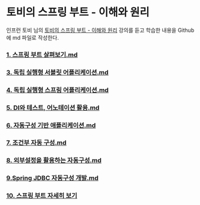 # 토비의 스프링 부트 - 이해와 원리

인프런 토비 님의 [토비의 스프링 부트 - 이해와 원리](https://www.inflearn.com/course/%ED%86%A0%EB%B9%84-%EC%8A%A4%ED%94%84%EB%A7%81%EB%B6%80%ED%8A%B8-%EC%9D%B4%ED%95%B4%EC%99%80%EC%9B%90%EB%A6%AC) 강의를 듣고 학습한 내용을 Github에 md 파일로 작성한다.

### [1. 스프링 부트 살펴보기.md](https://github.com/onlydev7777/TIL/blob/main/toby-springboot/1.%20%EC%8A%A4%ED%94%84%EB%A7%81%20%EB%B6%80%ED%8A%B8%20%EC%82%B4%ED%8E%B4%EB%B3%B4%EA%B8%B0.md)

### [3. 독립 실행형 서블릿 어플리케이션.md](https://github.com/onlydev7777/TIL/blob/main/toby-springboot/3.%20%EB%8F%85%EB%A6%BD%20%EC%8B%A4%ED%96%89%ED%98%95%20%EC%84%9C%EB%B8%94%EB%A6%BF%20%EC%96%B4%ED%94%8C%EB%A6%AC%EC%BC%80%EC%9D%B4%EC%85%98.md)

### [4. 독립 실행형 스프링 어플리케이션.md](https://github.com/onlydev7777/TIL/blob/main/toby-springboot/4.%20%EB%8F%85%EB%A6%BD%20%EC%8B%A4%ED%96%89%ED%98%95%20%EC%8A%A4%ED%94%84%EB%A7%81%20%EC%96%B4%ED%94%8C%EB%A6%AC%EC%BC%80%EC%9D%B4%EC%85%98.md)

### [5. DI와 테스트, 어노테이션 활용.md](https://github.com/onlydev7777/TIL/blob/main/toby-springboot/5.%20DI%EC%99%80%20%ED%85%8C%EC%8A%A4%ED%8A%B8%2C%20%EC%96%B4%EB%85%B8%ED%85%8C%EC%9D%B4%EC%85%98%20%ED%99%9C%EC%9A%A9.md)

### [6. 자동구성 기반 애플리케이션.md](https://github.com/onlydev7777/TIL/blob/main/toby-springboot/6.%20%EC%9E%90%EB%8F%99%EA%B5%AC%EC%84%B1%20%EA%B8%B0%EB%B0%98%20%EC%95%A0%ED%94%8C%EB%A6%AC%EC%BC%80%EC%9D%B4%EC%85%98.md)
 
### [7. 조건부 자동 구성.md](https://github.com/onlydev7777/TIL/blob/main/toby-springboot/7.%20%EC%A1%B0%EA%B1%B4%EB%B6%80%20%EC%9E%90%EB%8F%99%20%EA%B5%AC%EC%84%B1.md)

### [8. 외부설정을 활용하는 자동구성.md](https://github.com/onlydev7777/TIL/blob/main/toby-springboot/8.%20%EC%99%B8%EB%B6%80%EC%84%A4%EC%A0%95%EC%9D%84%20%ED%99%9C%EC%9A%A9%ED%95%98%EB%8A%94%20%EC%9E%90%EB%8F%99%EA%B5%AC%EC%84%B1.md)

### [9.Spring JDBC 자동구성 개발.md](https://github.com/onlydev7777/TIL/blob/main/toby-springboot/9.%20Spring%20JDBC%20%EC%9E%90%EB%8F%99%EA%B5%AC%EC%84%B1%20%EA%B0%9C%EB%B0%9C.md)

### [10. 스프링 부트 자세히 보기](https://github.com/onlydev7777/TIL/blob/main/toby-springboot-autoconfig/10.%20%EC%8A%A4%ED%94%84%EB%A7%81%EB%B6%80%ED%8A%B8%20%EC%9E%90%EC%84%B8%ED%9E%88%EB%B3%B4%EA%B8%B0.md)
